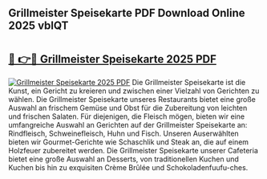 ## Grillmeister Speisekarte PDF Download Online 2025 vblQT

# <h2><a href="http://gca52l.nevu.top/?p=Grillmeister+Speisekarte">🔗 👉🔴 Grillmeister Speisekarte 2025 PDF</a></h2>

[![Grillmeister Speisekarte 2025 PDF](https://i.imgur.com/dBaPXMq.png)](http://gca52l.nevu.top/?p=Grillmeister+Speisekarte)
Die Grillmeister Speisekarte ist die Kunst, ein Gericht zu kreieren und zwischen einer Vielzahl von Gerichten zu wählen. Die Grillmeister Speisekarte unseres Restaurants bietet eine große Auswahl an frischem Gemüse und Obst für die Zubereitung von leichten und frischen Salaten. Für diejenigen, die Fleisch mögen, bieten wir eine umfangreiche Auswahl an Gerichten auf der Grillmeister Speisekarte an: Rindfleisch, Schweinefleisch, Huhn und Fisch. Unseren Auserwählten bieten wir Gourmet-Gerichte wie Schaschlik und Steak an, die auf einem Holzfeuer zubereitet werden. Die Grillmeister Speisekarte unserer Cafeteria bietet eine große Auswahl an Desserts, von traditionellen Kuchen und Kuchen bis hin zu exquisiten Crème Brûlée und Schokoladenfuufu-ches.
